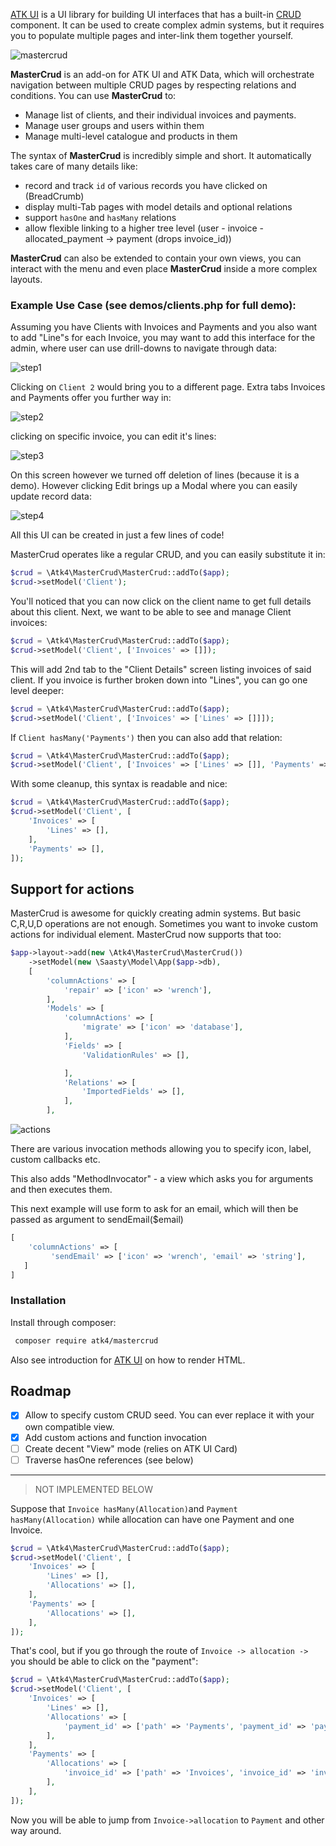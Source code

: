 [ATK UI](https://github.com/atk4/ui) is a UI library for building UI interfaces that has a built-in [CRUD](http://ui.agiletoolkit.org/demos/crud.php) component. It can be used to create complex admin systems, but it requires you to populate multiple pages and inter-link them together yourself.

![mastercrud](docs/images/mastercrud.png)

**MasterCrud** is an add-on for ATK UI and ATK Data, which will orchestrate navigation between multiple CRUD pages by respecting relations and conditions. You can use **MasterCrud** to:

-   Manage list of clients, and their individual invoices and payments.
-   Manage user groups and users within them
-   Manage multi-level catalogue and products in them

The syntax of **MasterCrud** is incredibly simple and short. It automatically takes care of many details like:

-   record and track `id` of various records you have clicked on (BreadCrumb)
-   display multi-Tab pages with model details and optional relations
-   support `hasOne` and `hasMany` relations
-   allow flexible linking to a higher tree level (user - invoice - allocated_payment -> payment (drops invoice_id))

**MasterCrud** can also be extended to contain your own views, you can interact with the menu and even place **MasterCrud** inside a more complex layouts.

### Example Use Case (see demos/clients.php for full demo):

Assuming you have Clients with Invoices and Payments and you also want to add "Line"s for each Invoice, you may want to add this interface for the admin, where user can use drill-downs to navigate through data:

![step1](docs/images/step1.png)

Clicking on `Client 2` would bring you to a different page. Extra tabs Invoices and Payments offer you further way in:

![step2](docs/images/step2.png)

clicking on specific invoice, you can edit it's lines:

![step3](docs/images/step3.png)

On this screen however we turned off deletion of lines (because it is a demo). However clicking Edit brings up a Modal where you can easily update record data:

![step4](docs/images/step4.png)

All this UI can be created in just a few lines of code!

MasterCrud operates like a regular CRUD, and you can easily substitute it in:

```php
$crud = \Atk4\MasterCrud\MasterCrud::addTo($app);
$crud->setModel('Client');
```

You'll noticed that you can now click on the client name to get full details about this client. Next, we want to be able to see and manage Client invoices:

```php
$crud = \Atk4\MasterCrud\MasterCrud::addTo($app);
$crud->setModel('Client', ['Invoices' => []]);
```

This will add 2nd tab to the "Client Details" screen listing invoices of said client. If you invoice is further broken down into "Lines", you can go one level deeper:

```php
$crud = \Atk4\MasterCrud\MasterCrud::addTo($app);
$crud->setModel('Client', ['Invoices' => ['Lines' => []]]);
```

If `Client hasMany('Payments')` then you can also add that relation:

```php
$crud = \Atk4\MasterCrud\MasterCrud::addTo($app);
$crud->setModel('Client', ['Invoices' => ['Lines' => []], 'Payments' => []]);
```

With some cleanup, this syntax is readable and nice:

```php
$crud = \Atk4\MasterCrud\MasterCrud::addTo($app);
$crud->setModel('Client', [
    'Invoices' => [
        'Lines' => [],
    ],
    'Payments' => [],
]);
```

## Support for actions

MasterCrud is awesome for quickly creating admin systems. But basic C,R,U,D operations are not enough. Sometimes you want to invoke custom actions for individual element. MasterCrud now supports that too:

```php
$app->layout->add(new \Atk4\MasterCrud\MasterCrud())
    ->setModel(new \Saasty\Model\App($app->db),
    [
        'columnActions' => [
            'repair' => ['icon' => 'wrench'],
        ],
        'Models' => [
            'columnActions' => [
                'migrate' => ['icon' => 'database'],
            ],
            'Fields' => [
                'ValidationRules' => [],

            ],
            'Relations' => [
                'ImportedFields' => [],
            ],
        ],
```

 ![actions](docs/images/actions.png)

There are various invocation methods allowing you to specify icon, label, custom callbacks etc.

This also adds "MethodInvocator" - a view which asks you for arguments and then executes them.

This next example will use form to ask for an email, which will then be passed as argument to sendEmail($email)

```php
[
    'columnActions' => [
         'sendEmail' => ['icon' => 'wrench', 'email' => 'string'],
   ]
]
```

### Installation

Install through composer:

``` bash
 composer require atk4/mastercrud
```

Also see introduction for [ATK UI](https://github.com/atk4/ui) on how to render HTML.

## Roadmap

- [x] Allow to specify custom CRUD seed. You can ever replace it with your own compatible view.
- [x] Add custom actions and function invocation
- [ ] Create decent "View" mode (relies on ATK UI Card)
- [ ] Traverse hasOne references (see below)

-------------------------

> NOT IMPLEMENTED BELOW

Suppose that `Invoice hasMany(Allocation)`and `Payment hasMany(Allocation)` while allocation can have one Payment and one Invoice.

```php
$crud = \Atk4\MasterCrud\MasterCrud::addTo($app);
$crud->setModel('Client', [
    'Invoices' => [
        'Lines' => [],
        'Allocations' => [],
    ],
    'Payments' => [
        'Allocations' => [],
    ],
]);
```

That's cool, but if you go through the route of `Invoice -> allocation ->` you should be able to click on the "payment":

```php
$crud = \Atk4\MasterCrud\MasterCrud::addTo($app);
$crud->setModel('Client', [
    'Invoices' => [
        'Lines' => [],
        'Allocations' => [
            'payment_id' => ['path' => 'Payments', 'payment_id' => 'payment_id'],
        ],
    ],
    'Payments' => [
        'Allocations' => [
            'invoice_id' => ['path' => 'Invoices', 'invoice_id' => 'invoice_id'],
        ],
    ],
]);
```

Now you will be able to jump from `Invoice->allocation` to `Payment` and other way around.
